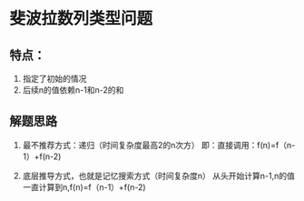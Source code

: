 # 斐波拉数列类型问题

## 特点：
1. 指定了初始的情况
2. 后续n的值依赖n-1和n-2的和

## 解题思路
1. 最不推荐方式：递归（时间复杂度最高2的n次方）
即：直接调用：f(n)=f（n-1）+f(n-2)


2. 底层推导方式，也就是记忆搜索方式（时间复杂度n）
从头开始计算n-1,n的值一直计算到n,f(n)=f（n-1）+f(n-2)


